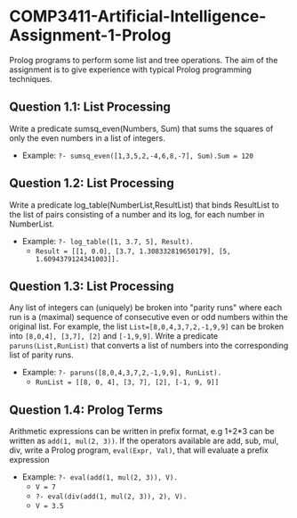 # COMP3411-Artificial-Intelligence-Assignment-1-Prolog
Prolog programs to perform some list and tree operations. The aim of the assignment is to give experience with typical Prolog programming techniques. 

## Question 1.1: List Processing
Write a predicate sumsq_even(Numbers, Sum) that sums the squares of only the even numbers in a list of integers.
- Example: `?- sumsq_even([1,3,5,2,-4,6,8,-7], Sum).Sum = 120`

## Question 1.2: List Processing
Write a predicate log_table(NumberList,ResultList) that binds ResultList to the list of pairs consisting of a number and its log, for each number in NumberList. 
- Example: `?- log_table([1, 3.7, 5], Result).`
  - `Result = [[1, 0.0], [3.7, 1.308332819650179], [5, 1.6094379124341003]].`

## Question 1.3: List Processing
Any  list  of  integers  can  (uniquely)  be  broken  into  "parity  runs"  where  each  run  is  a (maximal)  sequence  of  consecutive  even  or  odd  numbers  within  the  original  list.  For example, the list `List=[8,0,4,3,7,2,-1,9,9]` can be broken into `[8,0,4], [3,7], [2]`  and `[-1,9,9]`. Write  a  predicate `paruns(List,RunList)` that converts a list of numbers into the corresponding list of parity runs. 
- Example: `?- paruns([8,0,4,3,7,2,-1,9,9], RunList).`
  - `RunList = [[8, 0, 4], [3, 7], [2], [-1, 9, 9]]`

## Question 1.4: Prolog Terms
Arithmetic  expressions  can  be  written  in prefix  format,  e.g  1+2*3  can  be  written  as `add(1, mul(2, 3))`.   If the operators available are add, sub, mul, div, write a Prolog program, `eval(Expr, Val)`, that will evaluate a prefix expression
- Example: `?- eval(add(1, mul(2, 3)), V).`
  - `V = 7`
  - `?- eval(div(add(1, mul(2, 3)), 2), V).`
  - `V = 3.5`
